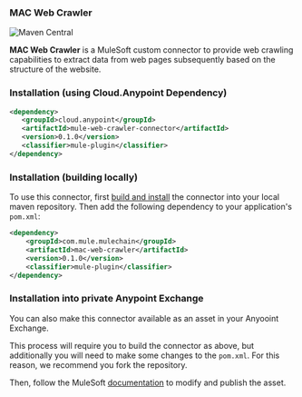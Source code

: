 ### MAC Web Crawler
![Maven Central](https://img.shields.io/maven-central/v/cloud.anypoint/mule-web-crawler-connector)

**MAC Web Crawler** is a MuleSoft custom connector to provide web crawling capabilities to extract data from web pages subsequently based on the structure of the website.


### Installation (using Cloud.Anypoint Dependency)

```xml
<dependency>
   <groupId>cloud.anypoint</groupId>
   <artifactId>mule-web-crawler-connector</artifactId>
   <version>0.1.0</version>
   <classifier>mule-plugin</classifier>
</dependency>
```

### Installation (building locally)

To use this connector, first [build and install](https://mac-project.ai/docs/mulechain-ai/getting-started) the connector into your local maven repository.
Then add the following dependency to your application's `pom.xml`:


```xml
<dependency>
    <groupId>com.mule.mulechain</groupId>
    <artifactId>mac-web-crawler</artifactId>
    <version>0.1.0</version>
    <classifier>mule-plugin</classifier>
</dependency>
```

### Installation into private Anypoint Exchange

You can also make this connector available as an asset in your Anyooint Exchange.

This process will require you to build the connector as above, but additionally you will need
to make some changes to the `pom.xml`.  For this reason, we recommend you fork the repository.

Then, follow the MuleSoft [documentation](https://docs.mulesoft.com/exchange/to-publish-assets-maven) to modify and publish the asset.

